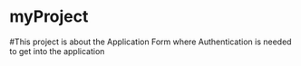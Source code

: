 # myProject
#This project is about the Application Form where Authentication is needed to get into the application
